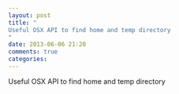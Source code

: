 ```yaml
---
layout: post
title: "
Useful OSX API to find home and temp directory
"
date: 2013-06-06 21:20
comments: true
categories: 
---
```


Useful OSX API to find home and temp directory


